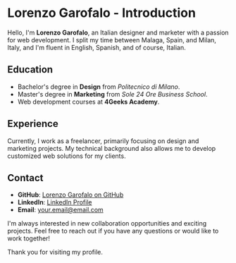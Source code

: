 # Lorenzo Garofalo - Introduction

Hello, I'm **Lorenzo Garofalo**, an Italian designer and marketer with a passion for web development. I split my time between Malaga, Spain, and Milan, Italy, and I'm fluent in English, Spanish, and of course, Italian.

## Education

- Bachelor's degree in **Design** from *Politecnico di Milano*.
- Master's degree in **Marketing** from *Sole 24 Ore Business School*.
- Web development courses at **4Geeks Academy**.

## Experience

Currently, I work as a freelancer, primarily focusing on design and marketing projects. My technical background also allows me to develop customized web solutions for my clients.

## Contact

- **GitHub**: [Lorenzo Garofalo on GitHub](https://github.com/yourusername)
- **LinkedIn**: [LinkedIn Profile](https://www.linkedin.com/in/yourname/)
- **Email**: your.email@email.com

I'm always interested in new collaboration opportunities and exciting projects. Feel free to reach out if you have any questions or would like to work together!

Thank you for visiting my profile.
